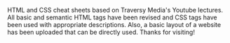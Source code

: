 HTML and CSS cheat sheets based on Traversy Media's Youtube lectures. 
All basic and semantic HTML tags have been revised and CSS tags have been used with appropriate descriptions. 
Also, a basic layout of a website has been uploaded that can be directly used.
Thanks for visiting!

